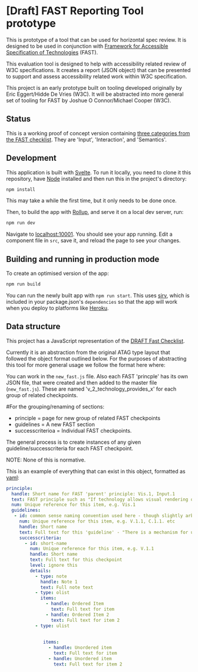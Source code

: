 # [Draft] FAST Reporting Tool prototype

This is prototype of a tool that can be used for horizontal spec review. It is designed to be used in conjunction with [Framework for Accessible Specification of Technologies](https://w3c.github.io/apa/fast/#framework-for-accessible-specification-of-technologies) (FAST).

This evaluation tool is designed to help with accessibility related review of W3C specifications. It creates a report (JSON object) that can be presented to support and assess accessibility related work within W3C specification. 

This project is an early prototype built on tooling developed originally by Eric Eggert/Hidde De Vries (W3C). It will be abstracted into more general set of tooling for FAST by Joshue O Connor/Michael Cooper (W3C).

## Status
This is a working proof of concept version containing <a href="https://w3c.github.io/apa/fast/checklist.html">three categories from the FAST checklist</a>. They are 'Input', 'Interaction', and 'Semantics'.


## Development

This application is built with [Svelte](https://svelte.dev). To run it locally, you need to clone it this repository, have [Node](https://nodejs.org) installed and then run this in the project's directory:

```bash
npm install
```

This may take a while the first time, but it only needs to be done once.

Then, to build the app with [Rollup](https://rollupjs.org), and serve it on a local dev server, run:

```bash
npm run dev
```

Navigate to [localhost:10001](http://localhost:10001). You should see your app running. Edit a component file in `src`, save it, and reload the page to see your changes.

## Building and running in production mode

To create an optimised version of the app:

```bash
npm run build
```

You can run the newly built app with `npm run start`. This uses [sirv](https://github.com/lukeed/sirv), which is included in your package.json's `dependencies` so that the app will work when you deploy to platforms like [Heroku](https://heroku.com).

## Data structure

This project has a JavaScript representation of the [DRAFT Fast Checklist](https://w3c.github.io/apa/fast/checklist.html).

Currently it is an abstraction from the original ATAG type layout that followed the object format outlined below. For the purposes of abstracting this tool for more general usage we follow the format here where:

You can work in the <code>new_fast.js</code> file. Also each FAST 'princple' has its own JSON file, that were created and then added to the master file (<code>new_fast.js</code>). These are named 'v_2_technology_provides_x' for each group of related checkpoints.

#For the grouping/renaming of sections:

* principle = page for new group of related FAST checkpoints
* guidelines = A new FAST section
* successcriterioa = Individual FAST checkpoints.

The general process is to create instances of any given guideline/successcriteria for each FAST checkpoint.

NOTE: None of this is normative.

This is an example of everything that can exist in this object, formatted as [yaml](https://yaml.org/):

```yaml
principle:
  handle: Short name for FAST 'parent' principle: Vis.1, Input.1
  text: FAST principle such as "If technology allows visual rendering of content" or "If technology provides author control over color" - these determin the relevancy of a FAST "principle"
  num: Unique reference for this item, e.g. Vis.1
  guidelines:
   - id: common sense naming convention used here - though slightly arbitrary for each checkpoint e.g. "content-resized" or "defined-way-for-non-visual-rendering"
     num: Unique reference for this item, e.g. V.1.1, C.1.1. etc
     handle: Short name
     text: Full text for this 'guideline' - "There is a mechanism for users to override colors of text and user interface components" etc.
     successcriteria:
       - id: short-name
         num: Unique reference for this item, e.g. V.1.1
         handle: Short name
         text: Full text for this checkpoint
         level: ignore this
         details:
           - type: note
             handle: Note 1
             text: Full note text
           - type: olist
             items:
               - handle: Ordered Item
                 text: Full text for item
               - handle: Ordered Item 2
                 text: Full text for item 2
           - type: ulist
           
 
              items:
                - handle: Unordered item
                  text: Full text for item
                - handle: Unordered item
                  text: Full text for item 2
```
